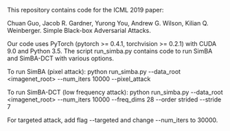 This repository contains code for the ICML 2019 paper:

Chuan Guo, Jacob R. Gardner, Yurong You, Andrew G. Wilson, Kilian Q. Weinberger. Simple Black-box Adversarial Attacks.

Our code uses PyTorch (pytorch >= 0.4.1, torchvision >= 0.2.1) with CUDA 9.0 and Python 3.5. The script run_simba.py contains code to run SimBA and SimBA-DCT with various options.

To run SimBA (pixel attack):
python run_simba.py --data_root <imagenet_root> --num_iters 10000 --pixel_attack

To run SimBA-DCT (low frequency attack):
python run_simba.py --data_root <imagenet_root> --num_iters 10000 --freq_dims 28 --order strided --stride 7

For targeted attack, add flag --targeted and change --num_iters to 30000.
